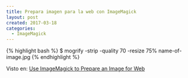 ```yaml
---
title: Prepara imagen para la web con ImageMagick
layout: post
created: 2017-03-18
categories:
  - ImageMagick
---
```


{% highlight bash %}
    $ mogrify -strip -quality 70 -resize 75% name-of-image.jpg
{% endhighlight %}

Visto en: [Use ImageMagick to Prepare an Image for Web](http://gnuru.org/article/1647/use-imagemagick-prepare-image-for-web)
